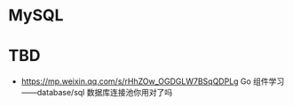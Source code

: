 # MySQL

# TBD

- https://mp.weixin.qq.com/s/rHhZOw_OGDGLW7BSqQDPLg Go 组件学习——database/sql 数据库连接池你用对了吗
